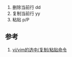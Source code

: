 1. 删除当前行 dd 
2. 复制当前行 yy
3. 粘贴 p/P

## 参考
1. [vi/vim的选中/复制/粘贴命令](https://www.cnblogs.com/GlassHour/p/5503973.html)
